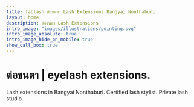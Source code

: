 ```yaml
---
title: fablash ต่อขนตา Lash Extensions Bangyai Nonthaburi
layout: home
description: ต่อขนตา Lash Extensions
intro_image: "images/illustrations/pointing.svg"
intro_image_absolute: true
intro_image_hide_on_mobile: true
show_call_box: true
---
```


# ต่อขนตา | eyelash extensions.

Lash extensions in Bangyai Nonthaburi. Certified lash stylist. Private lash studio.
